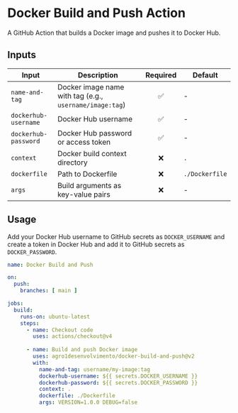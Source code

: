 # Docker Build and Push Action

A GitHub Action that builds a Docker image and pushes it to Docker Hub.

## Inputs

| Input | Description | Required | Default |
|-------|-------------|:--------:|---------|
| `name-and-tag` | Docker image name with tag (e.g., `username/image:tag`) | ✅ | - |
| `dockerhub-username` | Docker Hub username | ✅ | - |
| `dockerhub-password` | Docker Hub password or access token | ✅ | - |
| `context` | Docker build context directory | ❌ | `.` |
| `dockerfile` | Path to Dockerfile | ❌ | `./Dockerfile` |
| `args` | Build arguments as key-value pairs | ❌ | - |

## Usage

Add your Docker Hub username to GitHub secrets as `DOCKER_USERNAME` and create a token in Docker Hub and add it to GitHub secrets as `DOCKER_PASSWORD`.

```yaml
name: Docker Build and Push

on:
  push:
    branches: [ main ]

jobs:
  build:
    runs-on: ubuntu-latest
    steps:
      - name: Checkout code
        uses: actions/checkout@v4
      
      - name: Build and push Docker image
        uses: agro1desenvolvimento/docker-build-and-push@v2
        with:
          name-and-tag: username/my-image:tag
          dockerhub-username: ${{ secrets.DOCKER_USERNAME }}
          dockerhub-password: ${{ secrets.DOCKER_PASSWORD }}
          context: .
          dockerfile: ./Dockerfile
          args: VERSION=1.0.0 DEBUG=false
```
